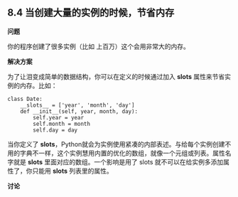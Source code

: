 ## 8.4 当创建大量的实例的时候，节省内存

**问题**

你的程序创建了很多实例（比如 上百万）这个会用非常大的内存。

**解决方案**

为了让泪变成简单的数据结构，你可以在定义的时候通过加入 __slots__ 属性来节省实例的内存。比如：

    class Date:
        __slots__ = ['year', 'month', 'day']
        def __init__(self, year, month, day):
            self.year = year
            self.month = month
            self.day = day

当你定义了 __slots__，Python就会为实例使用紧凑的内部表述。与给每个实例创建不用的字典不一样，这个实例慧用内置的优化的数组，就像一个元组或列表。属性名字就是 __slots__ 里面对应的数组。一个影响是用了 slots 就不可以在给实例多添加属性了，你只能用 __slots__ 列表里的属性。

**讨论**





